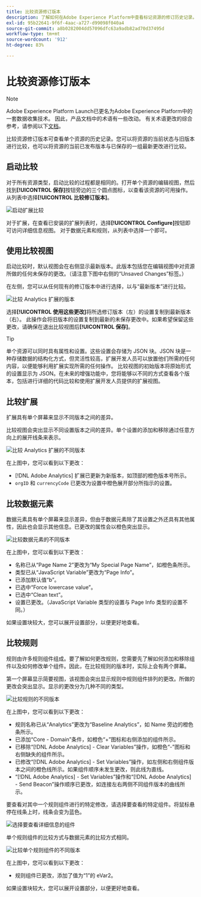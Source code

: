 ```yaml
---
title: 比较资源修订版本
description: 了解如何在Adobe Experience Platform中查看标记资源的修订历史记录。
exl-id: 95b22641-9f6f-4aac-a727-d99098f040a4
source-git-commit: a8b0282004dd57096dfc63a9adb82ad70d37495d
workflow-type: tm+mt
source-wordcount: '912'
ht-degree: 83%

---
```


# 比较资源修订版本

>[!NOTE]
>
>Adobe Experience Platform Launch已更名为Adobe Experience Platform中的一套数据收集技术。 因此，产品文档中的术语有一些改动。 有关术语更改的综合参考，请参阅以下[文档](../../term-updates.md)。

比较资源修订版本可查看单个资源的历史记录。您可以将资源的当前状态与旧版本进行比较，也可以将资源的当前已发布版本与已保存的一组最新更改进行比较。

## 启动比较

对于所有资源类型，启动比较的过程都是相同的。打开单个资源的编辑视图，然后找到&#x200B;**[!UICONTROL 保存]**&#x200B;按钮旁边的三个圆点图标，以查看该资源的可用操作。  从列表中选择&#x200B;**[!UICONTROL 比较修订版本]**。

![启动扩展比较](../../images/compare-initiate-extension.png)

对于扩展，在查看已安装的扩展列表时，选择&#x200B;**[!UICONTROL Configure]**&#x200B;按钮即可访问详细信息视图。  对于数据元素和规则，从列表中选择一个即可。

## 使用比较视图

启动比较时，默认视图会在右侧显示最新版本。此版本包括您在编辑视图中对资源所做的任何未保存的更改。（请注意下图中右侧的“Unsaved Changes”标签。）

在左侧，您可以从任何现有的修订版本中进行选择，以与“最新版本”进行比较。

![比较 Analytics 扩展的版本](../../images/compare-interpret-extension.png)

选择&#x200B;**[!UICONTROL 使用这些更改]**&#x200B;将所选修订版本（左）的设置复制到最新版本（右）。  此操作会将旧版本的设置复制到最新的未保存更改中。如果希望保留这些更改，请确保在退出比较视图后&#x200B;**[!UICONTROL 保存]**。

>[!TIP]
>单个资源可以同时具有属性和设置。这些设置会存储为 JSON 块。JSON 块是一种存储数据的结构化方式，但灵活性较高，扩展开发人员可以放置他们所需的任何内容，以便能够利用扩展实现所需的任何操作。
>比较视图的初始版本将原始形式的设置显示为 JSON。在未来的增强功能中，您将能够以不同的方式查看各个版本，包括进行详细的代码比较和使用扩展开发人员提供的扩展视图。

## 比较扩展

扩展具有单个屏幕来显示不同版本之间的差异。

比较视图会突出显示不同设置版本之间的差异。单个设置的添加和移除通过任意方向上的展开线条来表示。

![比较 Analytics 扩展的不同版本](../../images/compare-extension.png)

在上图中，您可以看到以下更改：

* [!DNL Adobe Analytics] 扩展已更新为新版本，如顶部的橙色版本号所示。
* `orgID` 和 `currencyCode` 已更改为设置中橙色展开部分所指示的设置。

## 比较数据元素

数据元素具有单个屏幕来显示差异，但由于数据元素除了其设置之外还具有其他属性，因此也会显示其他信息。已更改的属性会以橙色突出显示。

![比较数据元素的不同版本](../../images/compare-data-element.png)

在上图中，您可以看到以下更改：

* 名称已从“Page Name 2”更改为“My Special Page Name”，如橙色条所示。
* 类型已从“JavaScript Variable”更改为“Page Info”。
* 已添加默认值“b”。
* 已选中“Force lowercase value”。
* 已选中“Clean text”。
* 设置已更改。（JavaScript Variable 类型的设置与 Page Info 类型的设置不同。）

如果设置块较大，您可以展开设置部分，以便更好地查看。

## 比较规则

规则由许多规则组件组成。要了解如何更改规则，您需要先了解如何添加和移除组件以及如何修改单个组件。因此，在比较规则的版本时，实际上会有两个屏幕。

第一个屏幕显示简要视图，该视图会突出显示规则中规则组件排列的更改。所做的更改会突出显示。显示的更改分为几种不同的类型。

![比较规则的不同版本](../../images/compare-rule.png)

在上图中，您可以看到以下更改：

* 规则名称已从“Analytics”更改为“Baseline Analytics”，如 Name 旁边的橙色条所示。
* 已添加“Core - Domain”条件，如橙色“+”图标和右侧添加的组件所示。
* 已移除“[!DNL Adobe Analytics] - Clear Variables”操作，如橙色“-”图标和右侧缺失的组件所示。
* 已修改“[!DNL Adobe Analytics] - Set Variables”操作，如左侧和右侧组件版本之间的橙色线所示。如果组件顺序未发生更改，则此线为直线。
* “[!DNL Adobe Analytics] - Set Variables”操作和“[!DNL Adobe Analytics] - Send Beacon”操作顺序已更改，如连接左右两侧不同组件版本的曲线所示。

要查看对其中一个规则组件进行的特定修改，请选择要查看的特定组件。将鼠标悬停在线条上时，线条会变为蓝色。

![选择要查看详细信息的组件](../../images/compare-rule-component-click.png)

单个规则组件的比较方式与数据元素的比较方式相同。

![比较单个规则组件的不同版本](../../images/compare-rule-component.png)

在上图中，您可以看到以下更改：

* 规则组件已更改，添加了值为“1”的 eVar2。

如果设置块较大，您可以展开设置部分，以便更好地查看。
